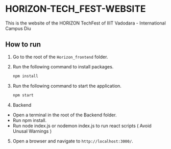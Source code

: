 # HORIZON-TECH_FEST-WEBSITE
This is the website of the HORIZON TechFest of IIIT Vadodara - International Campus Diu

## How to run 

1. Go to the root of the `Horizon_frontend` folder.
2. Run the following command to install packages.

   ```bash
   npm install
   ```

3. Run the following command to start the application.

   ```bash
   npm start
   ```
   
4. Backend

- Open a terminal in the root of the Backend folder.
- Run npm install.
- Run node index.js or nodemon index.js to run react scripts ( Avoid Unusal Warnings )

5. Open a browser and navigate to `http://localhost:3000/`.

